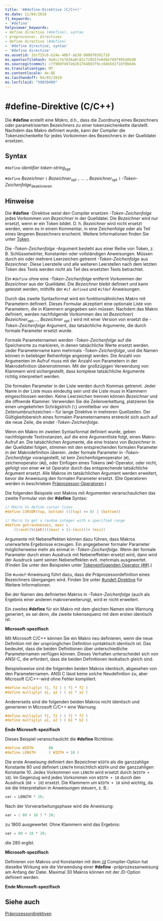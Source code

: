 ```yaml
---
title: '##define-Direktive (C/C++)'
ms.date: 11/04/2016
f1_keywords:
- '#define'
helpviewer_keywords:
- define directive (#define), syntax
- preprocessor, directives
- define directive (#define)
- '#define directive, syntax'
- '#define directive'
ms.assetid: 33cf25c6-b24e-40bf-ab30-9008f0391710
ms.openlocfilehash: 8a0cc7e7836a0c82c72055fe8d9e7497995485d0
ms.sourcegitcommit: c7f90df497e6261764893f9cc04b5d1f1bf0b64b
ms.translationtype: MT
ms.contentlocale: de-DE
ms.lasthandoff: 04/05/2019
ms.locfileid: "59039499"
---
```

# <a name="define-directive-cc"></a>#define-Direktive (C/C++)

Die **#define** erstellt eine *Makro*, d.h., dass die Zuordnung eines Bezeichners oder parametrisierten Bezeichners zu einer tokenzeichenkette darstellt. Nachdem das Makro definiert wurde, kann der Compiler die Tokenzeichenkette für jedes Vorkommen des Bezeichners in der Quelldatei ersetzen.

## <a name="syntax"></a>Syntax

`#define` *identifier* *token-string*<sub>opt</sub>

`#define` *Bezeichner* `(` *Bezeichner*<sub>opt</sub> `,` *...*  `,` *Bezeichner*<sub>opt</sub> `)` *-Token-Zeichenfolge*<sub>deaktivieren</sub>

## <a name="remarks"></a>Hinweise

Die **#define** -Direktive weist den Compiler ersetzen *-Token-Zeichenfolge* jedes Vorkommen von *Bezeichner* in der Quelldatei. Die *Bezeichner* wird nur ersetzt, wenn er ein Token bildet. D. h. *Bezeichner* wird nicht ersetzt werden, wenn es in einem Kommentar, in eine Zeichenfolge oder als Teil eines längeren Bezeichners erscheint. Weitere Informationen finden Sie unter [Token](../cpp/tokens-cpp.md).

Die *-Token-Zeichenfolge* -Argument besteht aus einer Reihe von Token, z. B. Schlüsselwörter, Konstanten oder vollständigen Anweisungen. Müssen durch ein oder mehrere Leerzeichen getrennt *-Token-Zeichenfolge* aus *Bezeichner*. Diese Leerstelle und alle weiteren Leerstellen nach dem letzten Token des Texts werden nicht als Teil des ersetzten Texts betrachtet.

Ein `#define` ohne eine *-Token-Zeichenfolge* entfernt Vorkommen der *Bezeichner* aus der Quelldatei. Die *Bezeichner* bleibt definiert und kann getestet werden, mithilfe der `#if defined` und `#ifdef` Anweisungen.

Durch das zweite Syntaxformat wird ein funktionsähnliches Makro mit Parametern definiert. Dieses Formular akzeptiert eine optionale Liste von Parametern, die in Klammern angegeben sein müssen. Nachdem das Makro definiert, werden nachfolgende Vorkommen des ist *Bezeichner*( *Bezeichner*<sub>opt</sub>,..., *Bezeichner* <sub>opt</sub> ) wird mit einer Version von ersetzt die *-Token-Zeichenfolge* Argument, das tatsächliche Argumente, die durch formale Parameter ersetzt wurde.

Formale Parameternamen werden *-Token-Zeichenfolge* auf die Speicherorte zu markieren, in denen tatsächliche Werte ersetzt werden. Jeder Parametername kann mehrmals *-Token-Zeichenfolge*, und die Namen können in beliebiger Reihenfolge angezeigt werden. Die Anzahl von Argumenten im Aufruf muss mit der Anzahl von Parametern in der Makrodefinition übereinstimmen. Mit der großzügigen Verwendung von Klammern wird sichergestellt, dass komplexe tatsächliche Argumente richtig interpretiert werden.

Die formalen Parameter in der Liste werden durch Kommas getrennt. Jeder Name in der Liste muss eindeutig sein und die Liste muss in Klammern eingeschlossen werden. Keine Leerzeichen trennen können *Bezeichner* und die öffnende Klammer. Verwenden Sie die Zeilenverkettung, platzieren Sie einen umgekehrten Schrägstrich (`\`) unmittelbar vor dem Zeilenumbruchzeichen – für lange Direktive in mehreren Quellzeilen. Der Gültigkeitsbereich eines formalen Parameternamens erstreckt sich auch auf die neue Zeile, die endet *-Token-Zeichenfolge*.

Wenn ein Makro im zweiten Syntaxformat definiert wurde, geben nachfolgende Textinstanzen, auf die eine Argumentliste folgt, einen Makro-Aufruf an. Die tatsächlichen Argumente, die eine Instanz von *Bezeichner* in der Quelldatei folgen, stimmen mit den entsprechenden formalen Parameter in der Makrodefinition überein. Jeder formale Parameter in *-Token-Zeichenfolge* vorangestellt, ist kein Zeichenfolgenoperator (`#`), zeichenoperator (`#@`), oder Einfügen eines Tokens (`##`)-Operator, oder nicht, gefolgt von einer `##` ist Operator durch das entsprechende tatsächliche Argument ersetzt. Alle Makros im tatsächlichen Argument werden erweitert, bevor die Anweisung den formalen Parameter ersetzt. (Die Operatoren werden in beschrieben [Präprozessor-Operatoren](../preprocessor/preprocessor-operators.md).)

Die folgenden Beispiele von Makros mit Argumenten veranschaulichen das zweite Formular von der **#define** Syntax:

```C
// Macro to define cursor lines
#define CURSOR(top, bottom) (((top) << 8) | (bottom))

// Macro to get a random integer with a specified range
#define getrandom(min, max) \
    ((rand()%(int)(((max) + 1)-(min)))+ (min))
```

Argumente mit Nebeneffekten können dazu führen, dass Makros unerwartete Ergebnisse erzeugen. Ein angegebener formaler Parameter möglicherweise mehr als einmal in *-Token-Zeichenfolge*. Wenn der formale Parameter durch einen Ausdruck mit Nebeneffekten ersetzt wird, dann wird der Ausdruck samt seinen Nebeneffekten evtl. mehrmals ausgewertet. (Finden Sie unter den Beispielen unter [Tokeneinfügenden Operator (##)](../preprocessor/token-pasting-operator-hash-hash.md).)

Die `#undef`-Anweisung führt dazu, dass die Präprozessordefinition eines Bezeichners übergangen wird. Finden Sie unter [#undef-Direktive](../preprocessor/hash-undef-directive-c-cpp.md) für Weitere Informationen.

Bei der Namen des definierten Makros in *-Token-Zeichenfolge* (auch als Ergebnis einer anderen makroerweiterung), wird er nicht erweitert.

Ein zweites **#define** für ein Makro mit dem gleichen Namen eine Warnung generiert, es sei denn, die zweite tokensequenz mit dem ersten identisch ist.

**Microsoft-spezifisch**

Mit Microsoft C/C++ können Sie ein Makro neu definieren, wenn die neue Definition mit der ursprünglichen Definition syntaktisch identisch ist. Das bedeutet, dass die beiden Definitionen über unterschiedliche Parameternamen verfügen können. Dieses Verhalten unterscheidet sich von ANSI-C, die erfordert, dass die beiden Definitionen lexikalisch gleich sind.

Beispielsweise sind die folgenden beiden Makros identisch, abgesehen von den Parameternamen. ANSI C lässt keine solche Neudefinition zu, aber Microsoft C/C++-wird ohne Fehler kompiliert.

```C
#define multiply( f1, f2 ) ( f1 * f2 )
#define multiply( a1, a2 ) ( a1 * a2 )
```

Andererseits sind die folgenden beiden Makros nicht identisch und generieren in Microsoft C/C++ eine Warnung.

```C
#define multiply( f1, f2 ) ( f1 * f2 )
#define multiply( a1, a2 ) ( b1 * b2 )
```

**Ende Microsoft-spezifisch**

Dieses Beispiel veranschaulicht die **#define** Richtlinie:

```C
#define WIDTH       80
#define LENGTH      ( WIDTH + 10 )
```

Die erste Anweisung definiert den Bezeichner `WIDTH` als die ganzzahlige Konstante 80 und definiert `LENGTH` hinsichtlich `WIDTH` und der ganzzahligen Konstante 10. Jedes Vorkommen von `LENGTH` wird ersetzt durch (`WIDTH + 10`). Im Gegenzug wird jedes Vorkommen von `WIDTH + 10` durch den Ausdruck (`80 + 10`) ersetzt. Die Klammern um `WIDTH + 10` sind wichtig, da sie die Interpretation in Anweisungen steuern, z. B.:

```C
var = LENGTH * 20;
```

Nach der Vorverarbeitungsphase wird die Anweisung:

```C
var = ( 80 + 10 ) * 20;
```

zu 1800 ausgewertet. Ohne Klammern wird das Ergebnis:

```C
var = 80 + 10 * 20;
```

die 280 ergibt.

**Microsoft-spezifisch**

Definieren von Makros und Konstanten mit dem [/d](../build/reference/d-preprocessor-definitions.md) Compiler-Option hat dieselbe Wirkung wie die Verwendung einer **#define** -präprozessanweisung am Anfang der Datei. Maximal 30 Makros können mit der /D-Option definiert werden.

**Ende Microsoft-spezifisch**

## <a name="see-also"></a>Siehe auch

[Präprozessordirektiven](../preprocessor/preprocessor-directives.md)